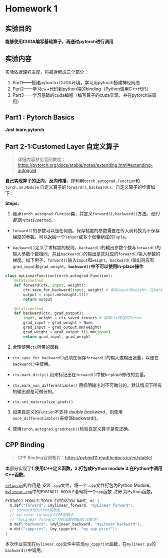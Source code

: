 # Homework 1

## 实验目的

**能够使用CUDA编写基础算子，再通过pytorch进行调用**


## 实验内容

实验依据课程进度，将被拆解成三个部分：

1. Part1——搭建pytorch+CUDA环境，学习用pytorch搭建神经网络
2. Part2——学习c++代码到python端的binding（Python调用C++代码）
3. Part3——学习基础的cuda编程（编写算子的cuda实现，并在pytorch端调用）


## Part1 : Pytorch Basics

**Just learn pytorch**

## Part 2-1:Customed Layer 自定义算子

> 详细内容参见官网教程：https://pytorch.org/docs/stable/notes/extending.html#extending-autograd

**自己实现算子的正向、反向传播**，即利用`torch.autograd.Function`和`torch.nn.Module` 自定义算子的`forward()`, `backward()`。自定义算子的步骤如下：

**Steps:**

1. 继承`torch.autograd.Funtion`类，并定义`forward()`, `backward()`方法。*他们都是`@staticmethod`*。

* `forward()`的参数可以是任何值。保存梯度的参数需要在传入前转换为不保存梯度的参数。可以返回一个`Tensor`或多个张量组成的`Tuple`。

* `backward()`定义了求梯度的规则。`backward()`的输出参数个数与`forward()`的输入参数个数相同，并且`backward()`的输出是其对应的`forward()`输入参数的梯度。如下例子，`forward()`输入`input`和`weight`，`backward()`输出则应有`grad_input`和`grad_weight`。**`backward()`中不可以使用In-place操作**

```python
class myLinearFunction(torch.autograd.Function):
    @staticmethod
    def forward(ctx, input, weight):
        ctx.save_for_backward(input, weight) # 保存input和weight，在backward()回使用
        output = input.mm(weight.t())
        return output
        
    @staticmethod
    def backward(ctx, grad_output):
        input, weight = ctx.saved_tensors # 读取ctx保存的Tensor
        grad_input = grad_weight = None
        grad_input = grad_output.mm(weight)
        grad_weight = grad_output.t().mm(input)
        return grad_input, grad_weight
```

2. 合理使用`ctx`所带的函数

* `ctx.save_for_backward()`必须在保存`forward()`的输入或输出张量，以便在`backward()`中使用。

* `ctx.mark_dirty()` 用来标记出在`forward()`中被In-place修改的变量。

* `ctx.mark_non_differentiable()` 用标明输出时不可微分的。默认情况下所有的输出都是可微分的。

* `ctx.set_materialize_grads()`

3. 如果自定义的`Funtion`不支持 _double backward_，则使用`once_differentiable()`来修饰backward()。

4. 使用`torch.autograd.gradcheck()`检验自定义算子是否正确。

## CPP Binding

> CPP Binding官网教程：https://pybind11.readthedocs.io/en/stable/

本部分实现了**1.使用C++定义函数，2.打包成Python module 3.在Python中调用C++函数**。

[`setup.py`](https://github.com/guanrenyang/AI3615-AI-Chip-Design/blob/main/hw1/2.%20customed%20layer%20%2B%20cpp%20binding/2.%20cpp%20binding/setup.py)的作用是 _安装_ `.cpp`文件，将一个`.cpp`文件打包为Python Module。
[`mylinear.cpp`](https://github.com/guanrenyang/AI3615-AI-Chip-Design/blob/main/hw1/2.%20customed%20layer%20%2B%20cpp%20binding/2.%20cpp%20binding/mylinear.cpp)中的`PYBIND11_MODULE`语句将一个`cpp`函数 _注册_ 为Python函数。

```cpp
PYBIND11_MODULE(TORCH_EXTENSION_NAME, m) {
  m.def("forward", &mylinear_forward, "myLinear forward"); 
  // forward为Python函数名
  // mylinear_forward为CPP函数名
  // "myLinear forward"为对函数的描述(仅推测)
  m.def("backward", &mylinear_backward, "myLinear backward");
  m.def("cppprint", &my_cppprint, "my cpp print");
}
```

本次作业实现在`mylinear.cpp`文件中实现`my_cppprint`函数，在`mylinear.py`的`backward()`中调用。
